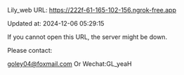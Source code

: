 Lily_web URL: https://222f-61-165-102-156.ngrok-free.app

Updated at: 2024-12-06 05:29:15

If you cannot open this URL, the server might be down.

Please contact: 

goley04@foxmail.com Or Wechat:GL_yeaH
